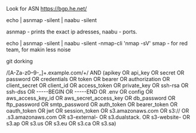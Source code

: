 Look for ASN
https://bgp.he.net/


echo <NUMBER> | asnmap -silent | naabu -silent

asnmap - prints the exact ip adresses, naabu - ports.


echo <NUMBER> | asnmap -silent | naabu -silent -nmap-cli 'nmap -sV'
smap - for red team, for makin less noise



git dorking


/[A-Za-z0–9-_]+\.example\.com\/+/ AND (apikey OR api_key OR secret OR password OR credentials OR token OR bearer OR authorization OR client_secret OR client_id OR access_token OR private_key OR ssh-rsa OR ssh-dss OR -----BEGIN OR -----END OR .env OR config OR aws_access_key_id OR aws_secret_access_key OR db_password OR ftp_password OR smtp_password OR auth_token OR bearer_token OR oauth_token OR jwt OR session_token OR s3.amazonaws.com OR s3:// OR .s3.amazonaws.com OR s3-external- OR s3.dualstack. OR s3-website- OR s3.ap OR s3.us OR s3.eu OR s3.ca OR s3.sa)
